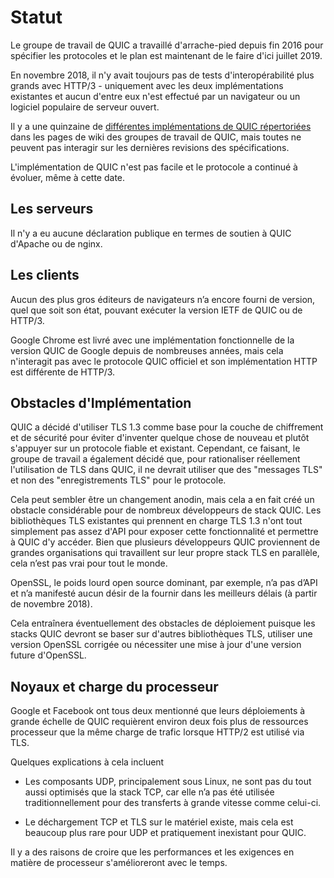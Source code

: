 # Statut

Le groupe de travail de QUIC a travaillé d'arrache-pied depuis fin 2016 pour
spécifier les protocoles et le plan est maintenant de le faire d'ici juillet 2019.

En novembre 2018, il n'y avait toujours pas de tests d'interopérabilité plus grands
avec HTTP/3 - uniquement avec les deux implémentations existantes et aucun d'entre
eux n'est effectué par un navigateur ou un logiciel populaire de serveur ouvert.

Il y a une quinzaine de [différentes implémentations de QUIC
répertoriées](https://github.com/curl/curl/wiki/QUIC-implementation) dans les pages
de wiki des groupes de travail de QUIC, mais toutes ne peuvent pas interagir sur
les dernières revisions des spécifications.

L'implémentation de QUIC n'est pas facile et le protocole a continué à évoluer,
même à cette date.

## Les serveurs

Il n'y a eu aucune déclaration publique en termes de soutien à QUIC d'Apache ou de
nginx.

## Les clients

Aucun des plus gros éditeurs de navigateurs n’a encore fourni de version, quel que
soit son état, pouvant exécuter la version IETF de QUIC ou de HTTP/3.

Google Chrome est livré avec une implémentation fonctionnelle de la version QUIC de
Google depuis de nombreuses années, mais cela n'interagit pas avec le protocole
QUIC officiel et son implémentation HTTP est différente de HTTP/3.

## Obstacles d'Implémentation

QUIC a décidé d'utiliser TLS 1.3 comme base pour la couche de chiffrement et de
sécurité pour éviter d'inventer quelque chose de nouveau et plutôt s'appuyer sur un
protocole fiable et existant. Cependant, ce faisant, le groupe de travail a
également décidé que, pour rationaliser réellement l'utilisation de TLS dans QUIC,
il ne devrait utiliser que des "messages TLS" et non des "enregistrements TLS" pour
le protocole.

Cela peut sembler être un changement anodin, mais cela a en fait créé un obstacle
considérable pour de nombreux développeurs de stack QUIC. Les bibliothèques TLS
existantes qui prennent en charge TLS 1.3 n'ont tout simplement pas assez d'API
pour exposer cette fonctionnalité et permettre à QUIC d'y accéder. Bien que
plusieurs développeurs QUIC proviennent de grandes organisations qui travaillent
sur leur propre stack TLS en parallèle, cela n’est pas vrai pour tout le monde.

OpenSSL, le poids lourd open source dominant, par exemple, n’a pas d’API et n’a
manifesté aucun désir de la fournir dans les meilleurs délais (à partir de novembre
2018).

Cela entraînera éventuellement des obstacles de déploiement puisque les stacks QUIC
devront se baser sur d'autres bibliothèques TLS, utiliser une version OpenSSL
corrigée ou nécessiter une mise à jour d'une version future d'OpenSSL.

## Noyaux et charge du processeur

Google et Facebook ont tous deux mentionné que leurs déploiements à grande échelle
de QUIC requièrent environ deux fois plus de ressources processeur que la même
charge de trafic lorsque HTTP/2 est utilisé via TLS.

Quelques explications à cela incluent

- Les composants UDP, principalement sous Linux, ne sont pas du tout aussi optimisés
  que la stack TCP, car elle n’a pas été utilisée traditionnellement pour des
  transferts à grande vitesse comme celui-ci.

- Le déchargement TCP et TLS sur le matériel existe, mais cela est beaucoup plus
  rare pour UDP et pratiquement inexistant pour QUIC.

Il y a des raisons de croire que les performances et les exigences en matière de
processeur s'amélioreront avec le temps.
